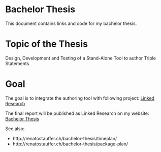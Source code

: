 # Bachelor Thesis
This document contains links and code for my bachelor thesis.

# Topic of the Thesis
Design, Development and Testing of a Stand-Alone Tool to author Triple Statements

# Goal
The goal is to integrate the authoring tool with following project: <a href="https://github.com/csarven/linked-research">Linked Research</a>

The final report will be published as Linked Research on my website: <a href="http://renatostauffer.ch/bachelor-thesis/">Bachelor Thesis</a>

See also:
<ul>
	<li>http://renatostauffer.ch/bachelor-thesis/timeplan/</li>
	<li>http://renatostauffer.ch/bachelor-thesis/package-plan/</li>
</ul>